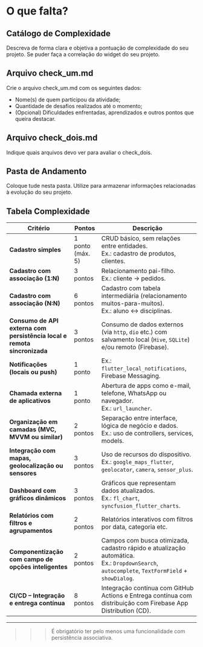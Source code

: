# O que falta?

## Catálogo de Complexidade
Descreva de forma clara e objetiva a pontuação de complexidade do seu projeto. Se puder faça a correlação do widget do seu projeto.

## Arquivo check_um.md
Crie o arquivo check_um.md com os seguintes dados:  
- Nome(s) de quem participou da atividade;  
- Quantidade de desafios realizados até o momento;  
- (Opcional) Dificuldades enfrentadas, aprendizados e outros pontos que queira destacar.  

## Arquivo check_dois.md
Indique quais arquivos devo ver para avaliar o check_dois.

## Pasta de Andamento
Coloque tude nesta pasta. Utilize para armazenar informações relacionadas à evolução do seu projeto.


## Tabela Complexidade

| Critério | Pontos | Descrição |
|---------|--------|-----------|
| **Cadastro simples** | 1 ponto (máx. 5) | CRUD básico, sem relações entre entidades. <br>Ex.: cadastro de produtos, clientes. |
| **Cadastro com associação (1:N)** | 3 pontos | Relacionamento pai-filho. <br>Ex.: cliente → pedidos. |
| **Cadastro com associação (N:N)** | 6 pontos | Cadastro com tabela intermediária (relacionamento muitos-para-muitos). <br>Ex.: aluno ↔ disciplinas. |
| **Consumo de API externa com persistência local e remota sincronizada** | 3 pontos | Consumo de dados externos (via `http`, `dio` etc.) com salvamento local (`Hive`, `SQLite`) e/ou remoto (Firebase). |
| **Notificações (locais ou push)** | 1 ponto | Ex.: `flutter_local_notifications`, Firebase Messaging. |
| **Chamada externa de aplicativos** | 1 ponto | Abertura de apps como e-mail, telefone, WhatsApp ou navegador. <br>Ex.: `url_launcher`. |
| **Organização em camadas (MVC, MVVM ou similar)** | 2 pontos | Separação entre interface, lógica de negócio e dados. <br>Ex.: uso de controllers, services, models. |
| **Integração com mapas, geolocalização ou sensores** | 3 pontos | Uso de recursos do dispositivo. <br>Ex.: `google_maps_flutter`, `geolocator`, `camera`, `sensor_plus`. |
| **Dashboard com gráficos dinâmicos** | 3 pontos | Gráficos que representam dados atualizados. <br>Ex.: `fl_chart`, `syncfusion_flutter_charts`. |
| **Relatórios com filtros e agrupamentos** | 2 pontos | Relatórios interativos com filtros por data, categoria etc. |
| **Componentização com campo de opções inteligentes** | 2 pontos | Campos com busca otimizada, cadastro rápido e atualização automática. <br>Ex.: `DropdownSearch`, `autocomplete`, `TextFormField` + `showDialog`. |
| **CI/CD – Integração e entrega contínua** | 8 pontos | Integração contínua com GitHub Actions e Entrega contínua com distribuição com Firebase App Distribution (CD). |

---

>>> É obrigatório ter pelo menos uma funcionalidade com persistência associativa.
